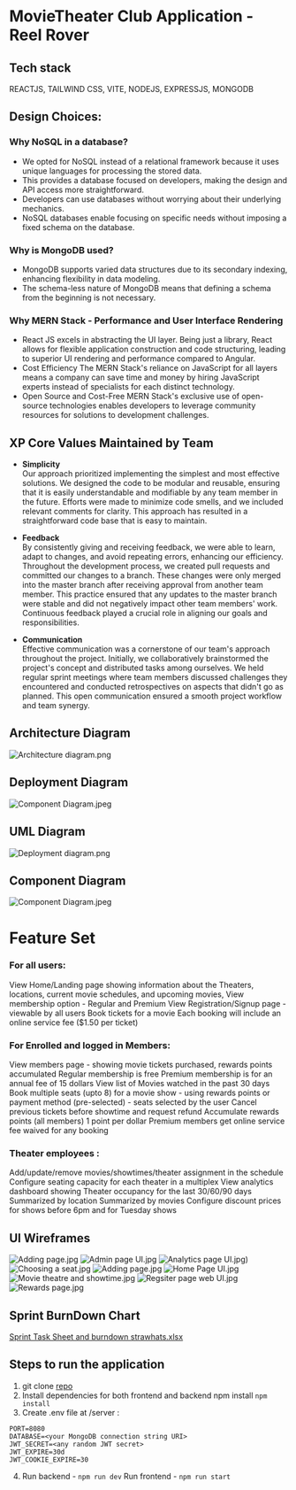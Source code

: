 # MovieTheater Club Application - Reel Rover 



## Tech stack
REACTJS, TAILWIND CSS, VITE, NODEJS, EXPRESSJS, MONGODB

## Design Choices:

### Why NoSQL in a database?

- We opted for NoSQL instead of a relational framework because it uses unique languages for processing the stored data.
- This provides a database focused on developers, making the design and API access more straightforward.
- Developers can use databases without worrying about their underlying mechanics.
- NoSQL databases enable focusing on specific needs without imposing a fixed schema on the database.
  
### Why is MongoDB used?

- MongoDB supports varied data structures due to its secondary indexing, enhancing flexibility in data modeling.
- The schema-less nature of MongoDB means that defining a schema from the beginning is not necessary.

### Why MERN Stack - Performance and User Interface Rendering

- React JS excels in abstracting the UI layer. Being just a library, React allows for flexible application construction and code structuring, leading to superior UI rendering and            performance compared to Angular.
- Cost Efficiency
  The MERN Stack's reliance on JavaScript for all layers means a company can save time and money by hiring JavaScript experts instead of specialists for each distinct technology.
- Open Source and Cost-Free
  MERN Stack's exclusive use of open-source technologies enables developers to leverage community resources for solutions to development challenges.

## XP Core Values Maintained by Team
- **Simplicity** <br> Our approach prioritized implementing the simplest and most effective solutions. We designed the code to be modular and reusable, ensuring that it is easily understandable and modifiable by any team member in the future. Efforts were made to minimize code smells, and we included relevant comments for clarity. This approach has resulted in a straightforward code base that is easy to maintain.

- **Feedback** <br> By consistently giving and receiving feedback, we were able to learn, adapt to changes, and avoid repeating errors, enhancing our efficiency. Throughout the development process, we created pull requests and committed our changes to a branch. These changes were only merged into the master branch after receiving approval from another team member. This practice ensured that any updates to the master branch were stable and did not negatively impact other team members' work. Continuous feedback played a crucial role in aligning our goals and responsibilities.

- **Communication** <br> Effective communication was a cornerstone of our team's approach throughout the project. Initially, we collaboratively brainstormed the project's concept and distributed tasks among ourselves. We held regular sprint meetings where team members discussed challenges they encountered and conducted retrospectives on aspects that didn't go as planned. This open communication ensured a smooth project workflow and team synergy.

## Architecture Diagram
![Architecture diagram.png](https://github.com/gopinathsjsu/teamproject-strawhats/blob/main/Images/Architecture%20diagram.png)

## Deployment Diagram
![Component Diagram.jpeg](https://github.com/gopinathsjsu/teamproject-strawhats/blob/main/Images/Deployment%20diagram.png)

## UML Diagram
![Deployment diagram.png](https://github.com/gopinathsjsu/teamproject-strawhats/blob/main/Images/UML%20diagram.png)

## Component Diagram
![Component Diagram.jpeg](https://github.com/gopinathsjsu/teamproject-strawhats/blob/main/Images/Component%20Diagram.jpeg)

# Feature Set

### For all users:
View Home/Landing page showing information about the Theaters, locations, current movie schedules, and upcoming movies,
View membership option - Regular and Premium
View Registration/Signup page - viewable by all users
Book tickets for a movie
Each booking will include an online service fee ($1.50 per ticket)


### For Enrolled and logged in Members:
View members page - showing movie tickets purchased, rewards points accumulated
Regular membership is free
Premium membership is for an annual fee of 15 dollars
View list of Movies watched in the past 30 days
Book multiple seats (upto 8) for a movie show - using rewards points or payment method (pre-selected) - seats selected by the user
Cancel previous tickets before showtime and request refund
Accumulate rewards points (all members) 1 point per dollar
Premium members get online service fee waived for any booking


### Theater employees :
Add/update/remove movies/showtimes/theater assignment in the schedule
Configure seating capacity for each theater in a multiplex
View analytics dashboard showing Theater occupancy for the last 30/60/90 days
Summarized by location
Summarized by movies
Configure discount prices for shows before 6pm and for Tuesday shows

## UI Wireframes
![Adding page.jpg](https://github.com/gopinathsjsu/teamproject-strawhats/blob/main/Web%20UI%20Raw%20Designs/Adding%20page.jpg)
![Admin page UI.jpg](https://github.com/gopinathsjsu/teamproject-strawhats/blob/main/Web%20UI%20Raw%20Designs/Admin%20page%20UI.jpg)
![Analytics page UI.jpg](https://github.com/gopinathsjsu/teamproject-strawhats/blob/main/Web%20UI%20Raw%20Designs/Analytics%20page%20UI.jpg))
![Choosing a seat.jpg](https://github.com/gopinathsjsu/teamproject-strawhats/blob/main/Web%20UI%20Raw%20Designs/Choosing%20a%20seat.jpg)
![Adding page.jpg](https://github.com/gopinathsjsu/teamproject-strawhats/blob/main/Web%20UI%20Raw%20Designs/Adding%20page.jpg)
![Home Page UI.jpg](https://github.com/gopinathsjsu/teamproject-strawhats/blob/main/Web%20UI%20Raw%20Designs/Home%20Page%20UI.jpg)
![Movie theatre and showtime.jpg](https://github.com/gopinathsjsu/teamproject-strawhats/blob/main/Web%20UI%20Raw%20Designs/Movie%20theatre%20and%20showtime.jpg)
![Regsiter page web UI.jpg](https://github.com/gopinathsjsu/teamproject-strawhats/blob/main/Web%20UI%20Raw%20Designs/Regsiter%20page%20web%20UI.jpg)
![Rewards page.jpg](https://github.com/gopinathsjsu/teamproject-strawhats/blob/main/Web%20UI%20Raw%20Designs/Rewards%20page.jpg)

## Sprint BurnDown Chart
[Sprint Task Sheet and burndown strawhats.xlsx](https://github.com/gopinathsjsu/teamproject-strawhats/blob/main/Sprint%20Task%20Sheet%20and%20burndown%20strawhats.xlsx)

## Steps to run the application

1. git clone [repo](https://github.com/gopinathsjsu/team-project-ysmp.git)
2. Install dependencies for both frontend and backend npm install ```npm install```
3. Create .env file at /server :
```
PORT=8080
DATABASE=<your MongoDB connection string URI>
JWT_SECRET=<any random JWT secret>
JWT_EXPIRE=30d
JWT_COOKIE_EXPIRE=30
```
4. Run backend - ```npm run dev```
   Run frontend - ```npm run start```
